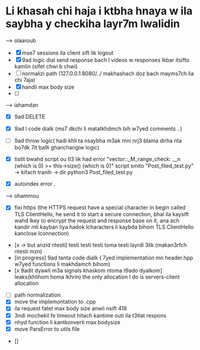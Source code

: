 # Li khasah chi haja i ktbha hnaya w ila saybha y checkiha layr7m lwalidin

--> olaaroub
- [x] mse7 sessions ila client sift lik logout
- [x] 9ad logic dial send response bach l videos w responses lkbar itsifto kamlin (sifet chwi b chwi)
- [ ] normalizi path (127.0.0.1:8080/../ makhashach doz bach mayms7ch lia chi 7aja)
- [x] handli max body size
- [ ]

--> iahamdan
- [x] 9ad DELETE
- [x] 9ad l code dialk (ms7 dkchi li matatkhdmch bih w7yed comments ..)
- [ ] 9ad throw logic( hadi khli ta nsaybha m3ak mni nrj3 blama dirha nta bo7dk 7it ba9i ghanchangiw logic)
- [x] tistit bwahd script ou tl3 lik had error "vector::_M_range_check: __n (which is 0) >= this->size() (which is 0)" script smito "Post_filed_test.py" -> kifach tranih -> dir python3 Post_filed_test.py
- [x] autoindex error .


--> ohammou
- [x] fixi https (the HTTPS request have a special character in begin called TLS ClientHello, he send it to start a secure connection, bhal ila kaysift wahd lkey to encrypt the request and response base on it, ana ach kandir mli kayban liya hadok lcharacters li kaybda bihom TLS ClientHello kanclose lconnection)
- [x -> but anzid ntesti] testi testi testi toma testi layrdi 3lik (makan3rfch ntesti mzn)
- [in progress] 9ad tanta code dialk ( 7yed implementation mn header.hpp w7yed functions li makhdamch bihom)
- [x 9adit dyawli m3a signals khaskom ntoma t9ado dyalkom] leaks(khlihom homa lkhrin) the only allocation I do is servers-client allocation
- [ ] path normalization
- [x] move the implemontation to .cpp
- [x] ila request fatet max body size anwli nsift 418
- [x] 3ndi mochekil fe timeout hitach kantime outi ila t3tlat respons
- [x] nhyd function li kantkonverti max bodysize
- [x] move ParsError to utils file
- []